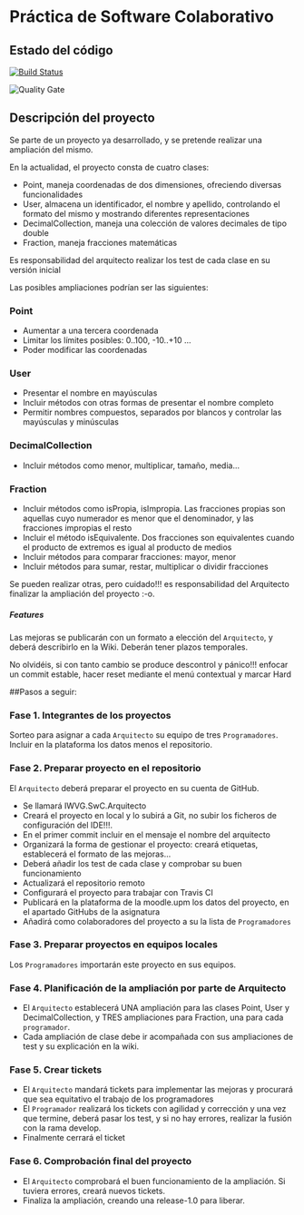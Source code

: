 # Práctica de Software Colaborativo
## Estado del código
[![Build Status](https://travis-ci.org/tomas-teston/IWVG.SwC.TomasTeston.svg?branch=master)](https://travis-ci.org/tomas-teston/IWVG.SwC.TomasTeston)

![Quality Gate](https://sonarcloud.io/api/project_badges/measure?project=es.upm.miw:IWVG.SwC.TomasTeston&metric=alert_status)
## Descripción del proyecto
Se parte de un proyecto ya desarrollado, y se pretende realizar una ampliación del mismo.

En la actualidad, el proyecto consta de cuatro clases:

* Point, maneja coordenadas de dos dimensiones, ofreciendo diversas funcionalidades
* User, almacena un identificador, el nombre y apellido, controlando el formato del mismo y mostrando diferentes representaciones
* DecimalCollection, maneja una colección de valores decimales de tipo double
* Fraction, maneja fracciones matemáticas

Es responsabilidad del arquitecto realizar los test de cada clase en su versión inicial

Las posibles ampliaciones podrían ser las siguientes:

### Point
* Aumentar a una tercera coordenada
* Limitar los límites posibles: 0..100, -10..+10 ...
* Poder modificar las coordenadas

### User
* Presentar el nombre en mayúsculas
* Incluir métodos con otras formas de presentar el nombre completo
* Permitir nombres compuestos, separados por blancos y controlar las mayúsculas y minúsculas

### DecimalCollection
* Incluir métodos como menor, multiplicar, tamaño, media...

### Fraction
* Incluir métodos como isPropia, isImpropia. Las fracciones propias son aquellas cuyo numerador es menor que el denominador, y las fracciones impropias el resto
* Incluir el método isEquivalente. Dos fracciones son equivalentes cuando el producto de extremos es igual al producto de medios
* Incluir métodos para comparar fracciones: mayor, menor
* Incluir métodos para sumar, restar, multiplicar o dividir fracciones

Se pueden realizar otras, pero cuidado!!! es responsabilidad del Arquitecto finalizar la ampliación del proyecto :-o.

##### Features

Las mejoras se publicarán con un formato a elección del `Arquitecto`, y deberá describirlo en la Wiki. Deberán tener plazos temporales.

No olvidéis, si con tanto cambio se produce descontrol y pánico!!! enfocar un commit estable, hacer reset mediante el menú contextual y marcar Hard

##Pasos a seguir:

### Fase 1. Integrantes de los proyectos

Sorteo para asignar a cada `Arquitecto` su equipo de tres `Programadores`. Incluir en la plataforma los datos menos el repositorio.

### Fase 2. Preparar proyecto en el repositorio

El `Arquitecto` deberá preparar el proyecto en su cuenta de GitHub.

* Se llamará IWVG.SwC.Arquitecto
* Creará el proyecto en local y lo subirá a Git, no subir los ficheros de configuración del IDE!!!. 
* En el primer commit incluir en el mensaje el nombre del arquitecto
* Organizará la forma de gestionar el proyecto: creará etiquetas, establecerá el formato de las mejoras...
* Deberá añadir los test de cada clase y comprobar su buen funcionamiento
* Actualizará el repositorio remoto
* Configurará el proyecto para trabajar con Travis CI
* Publicará en la plataforma de la moodle.upm los datos del proyecto, en el apartado GitHubs de la asignatura
* Añadirá como colaboradores del proyecto a su la lista de `Programadores`

### Fase 3. Preparar proyectos en equipos locales

Los `Programadores` importarán este proyecto en sus equipos.

### Fase 4. Planificación de la ampliación por parte de Arquitecto

* El `Arquitecto` establecerá UNA ampliación para las clases Point, User y DecimalCollection, y TRES ampliaciones para Fraction, una para cada `programador`. 
* Cada ampliación de clase debe ir acompañada con sus ampliaciones de test y su explicación en la wiki.

### Fase 5. Crear tickets

* El `Arquitecto` mandará tickets para implementar las mejoras y procurará que sea equitativo el trabajo de los programadores
* El `Programador` realizará los tickets con agilidad y corrección y una vez que termine, deberá pasar los test, y si no hay errores, realizar la fusión con la rama develop. 
* Finalmente cerrará el ticket

### Fase 6. Comprobación final del proyecto

* El `Arquitecto` comprobará el buen funcionamiento de la ampliación. Si tuviera errores, creará nuevos tickets.
* Finaliza la ampliación, creando una release-1.0 para liberar.